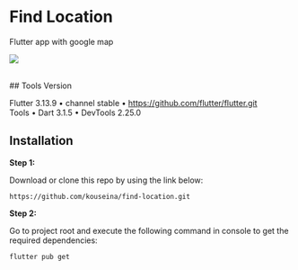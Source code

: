 <br>
<br>

# Find Location
Flutter app with google map
<br>

![](https://github.com/kouseina/find-location/blob/main/assets/demo.gif)

<br>
## Tools Version

Flutter 3.13.9 • channel stable • https://github.com/flutter/flutter.git </br>
Tools • Dart 3.1.5 • DevTools 2.25.0 </br>

## Installation

**Step 1:**

Download or clone this repo by using the link below:

```
https://github.com/kouseina/find-location.git
```

**Step 2:**

Go to project root and execute the following command in console to get the required dependencies: 

```
flutter pub get 
```